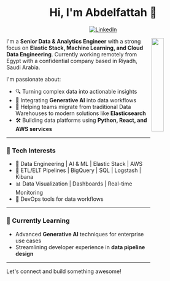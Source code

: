 <h1 align="center">Hi, I'm Abdelfattah 👋</h1>

<p align="center">
  <a href="https://www.linkedin.com/in/abdelfattah-mohamed-0728b9166/">
    <img src="https://img.shields.io/badge/LinkedIn-%230177B5?style=flat&logo=linkedin&logoColor=white" alt="LinkedIn"/>
  </a>
</p>

<img src="https://github.com/mohamedabusrea/mohamedabusrea/blob/master/profile-img.png" align="right" width="25%"/>

I'm a **Senior Data & Analytics Engineer** with a strong focus on **Elastic Stack, Machine Learning, and Cloud Data Engineering**. Currently working remotely from Egypt with a confidential company based in Riyadh, Saudi Arabia.

I'm passionate about:
- 🔍 Turning complex data into actionable insights
- 🧠 Integrating **Generative AI** into data workflows
- 🚀 Helping teams migrate from traditional Data Warehouses to modern solutions like **Elasticsearch**
- 🛠 Building data platforms using **Python, React, and AWS services**

---

### 🔧 Tech Interests
- 💼 Data Engineering | AI & ML | Elastic Stack | AWS
- 🔄 ETL/ELT Pipelines | BigQuery | SQL | Logstash | Kibana
- 📊 Data Visualization | Dashboards | Real-time Monitoring
- 🧰 DevOps tools for data workflows

---

### 🌱 Currently Learning
- Advanced **Generative AI** techniques for enterprise use cases
- Streamlining developer experience in **data pipeline design**

---

Let's connect and build something awesome!
